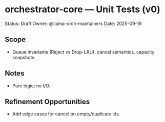 # orchestrator-core — Unit Tests (v0)

Status: Draft
Owner: @llama-orch-maintainers
Date: 2025-09-19

## Scope

- Queue invariants (Reject vs Drop-LRU), cancel semantics, capacity snapshots.

## Notes

- Pure logic; no I/O.

## Refinement Opportunities

- Add edge cases for cancel on empty/duplicate ids.
